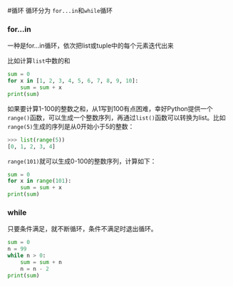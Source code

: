 #循环
循环分为 `for...in`和`while`循环

### for...in
一种是for...in循环，依次把list或tuple中的每个元素迭代出来

比如计算`list`中数的和
```py
sum = 0
for x in [1, 2, 3, 4, 5, 6, 7, 8, 9, 10]:
    sum = sum + x
print(sum)
```
如果要计算1-100的整数之和，从1写到100有点困难，幸好Python提供一个`range()`函数，可以生成一个整数序列，再通过`list()`函数可以转换为list。比如`range(5)`生成的序列是从0开始小于5的整数：
```py
>>> list(range(5))
[0, 1, 2, 3, 4]
```

`range(101)`就可以生成0-100的整数序列，计算如下：
```py
sum = 0
for x in range(101):
    sum = sum + x
print(sum)
```

### while
只要条件满足，就不断循环，条件不满足时退出循环。
```py
sum = 0
n = 99
while n > 0:
    sum = sum + n
    n = n - 2
print(sum)
```
